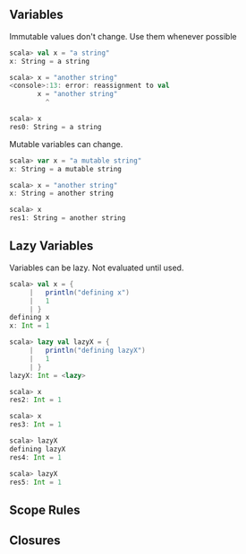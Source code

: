 ## Variables

Immutable values don't change. Use them whenever possible

```scala
scala> val x = "a string"
x: String = a string

scala> x = "another string"
<console>:13: error: reassignment to val
       x = "another string"
         ^

scala> x
res0: String = a string
```

Mutable variables can change.

```scala
scala> var x = "a mutable string"
x: String = a mutable string

scala> x = "another string"
x: String = another string

scala> x
res1: String = another string
```



## Lazy Variables

Variables can be lazy. Not evaluated until used.

```scala
scala> val x = {
     |   println("defining x")
     |   1
     | }
defining x
x: Int = 1

scala> lazy val lazyX = {
     |   println("defining lazyX")
     |   1
     | }
lazyX: Int = <lazy>

scala> x
res2: Int = 1

scala> x
res3: Int = 1

scala> lazyX
defining lazyX
res4: Int = 1

scala> lazyX
res5: Int = 1
```


## Scope Rules
## Closures
